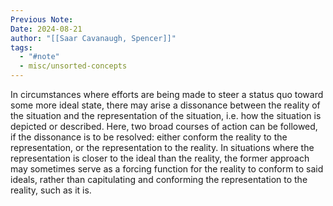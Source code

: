 ```yaml
---
Previous Note: 
Date: 2024-08-21
author: "[[Saar Cavanaugh, Spencer]]"
tags:
  - "#note"
  - misc/unsorted-concepts
---
```

In circumstances where efforts are being made to steer a status quo toward some more ideal state, there may arise a dissonance between the reality of the situation and the representation of the situation, i.e. how the situation is depicted or described. Here, two broad courses of action can be followed, if the dissonance is to be resolved: either conform the reality to the representation, or the representation to the reality. In situations where the representation is closer to the ideal than the reality, the former approach may sometimes serve as a forcing function for the reality to conform to said ideals, rather than capitulating and conforming the representation to the reality, such as it is.